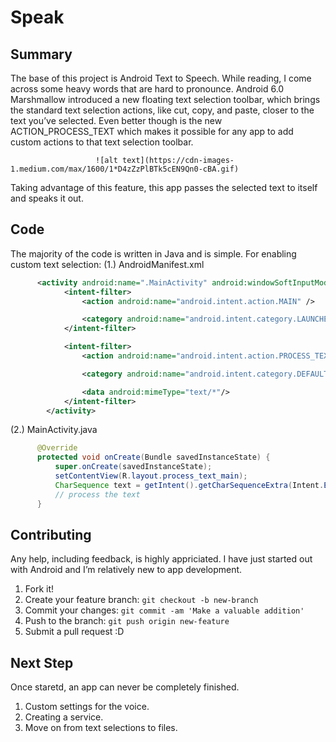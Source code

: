 # Speak

## Summary

The base of this project is Android Text to Speech. While reading, I come across some heavy words that are hard to pronounce. Android 6.0 Marshmallow introduced a new floating text selection toolbar, which brings the standard text selection actions, like cut, copy, and paste, closer to the text you’ve selected. Even better though is the new ACTION_PROCESS_TEXT which makes it possible for any app to add custom actions to that text selection toolbar.

                       ![alt text](https://cdn-images-1.medium.com/max/1600/1*D4zZzPlBTk5cEN9Qn0-cBA.gif)


Taking advantage of this feature, this app passes the selected text to itself and speaks it out.

## Code

The majority of the code is written in Java and is simple. For enabling custom text selection:
(1.) AndroidManifest.xml
```xml
      <activity android:name=".MainActivity" android:windowSoftInputMode="stateAlwaysVisible">
            <intent-filter>
                <action android:name="android.intent.action.MAIN" />

                <category android:name="android.intent.category.LAUNCHER" />
            </intent-filter>

            <intent-filter>
                <action android:name="android.intent.action.PROCESS_TEXT"/>

                <category android:name="android.intent.category.DEFAULT" />

                <data android:mimeType="text/*"/>
            </intent-filter>
        </activity>
```

(2.) MainActivity.java
```java
      @Override
      protected void onCreate(Bundle savedInstanceState) {
          super.onCreate(savedInstanceState);
          setContentView(R.layout.process_text_main);
          CharSequence text = getIntent().getCharSequenceExtra(Intent.EXTRA_PROCESS_TEXT);
          // process the text
      }
```

## Contributing

Any help, including feedback, is highly appriciated. I have just started out with Android and I’m relatively new to app development.

1. Fork it!
2. Create your feature branch: `git checkout -b new-branch`
3. Commit your changes: `git commit -am 'Make a valuable addition'`
4. Push to the branch: `git push origin new-feature`
5. Submit a pull request :D

## Next Step

Once staretd, an app can never be completely finished. 

1. Custom settings for the voice.
2. Creating a service.
3. Move on from text selections to files.
